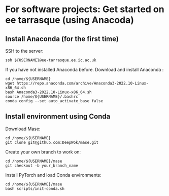# For software projects: Get started on ee tarrasque (using Anacoda)

## Install Anaconda (for the first time)

SSH to the server:
```shell
ssh ${USERNAME}@ee-tarrasque.ee.ic.ac.uk
```

If you have not installed Anaconda before. Download and install Anaconda :
```shell
cd /home/${USERNAME}
wget https://repo.anaconda.com/archive/Anaconda3-2022.10-Linux-x86_64.sh
bash Anaconda3-2022.10-Linux-x86_64.sh
source /home/${USERNAME}/.bashrc
conda config --set auto_activate_base false
```

## Install environment using Conda

Download Mase:
```shell
cd /home/${USERNAME}
git clone git@github.com:DeepWok/mase.git
```

Create your own branch to work on:
```shell
cd /home/${USERNAME}/mase
git checkout -b your_branch_name
```

Install PyTorch and load Conda environments:
```shell
cd /home/${USERNAME}/mase
bash scripts/init-conda.sh
```

